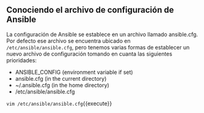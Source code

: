 ## Conociendo el archivo de configuración de Ansible

La configuración de Ansible se establece en un archivo llamado ansible.cfg. Por defecto ese archivo se encuentra ubicado en `/etc/ansible/ansible.cfg`, pero tenemos varias formas de establecer un nuevo archivo de configuración tomando en cuanta las siguientes prioridades:

* ANSIBLE_CONFIG (environment variable if set)
* ansible.cfg (in the current directory)
* ~/.ansible.cfg (in the home directory)
* /etc/ansible/ansible.cfg

`vim /etc/ansible/ansible.cfg`{{execute}}

